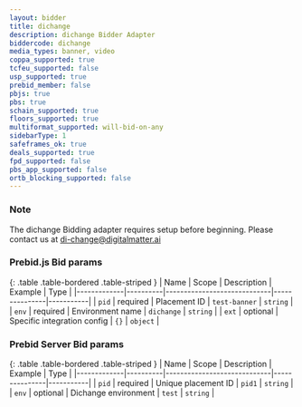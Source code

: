 ```yaml
---
layout: bidder
title: dichange
description: dichange Bidder Adapter
biddercode: dichange
media_types: banner, video
coppa_supported: true
tcfeu_supported: false
usp_supported: true
prebid_member: false
pbjs: true
pbs: true
schain_supported: true
floors_supported: true
multiformat_supported: will-bid-on-any
sidebarType: 1
safeframes_ok: true
deals_supported: true
fpd_supported: false
pbs_app_supported: false
ortb_blocking_supported: false
---
```


### Note

The dichange Bidding adapter requires setup before beginning. Please contact us at <di-change@digitalmatter.ai>

### Prebid.js Bid params

{: .table .table-bordered .table-striped }
| Name        | Scope    | Description                 | Example       | Type      |
|-------------|----------|-----------------------------|---------------|-----------|
| `pid`       | required | Placement ID                | `test-banner` | `string`  |
| `env`       | required | Environment name            | `dichange`    | `string`  |
| `ext`       | optional | Specific integration config | `{}`          | `object`  |

### Prebid Server Bid params

{: .table .table-bordered .table-striped }
| Name        | Scope    | Description                 | Example       | Type      |
|-------------|----------|-----------------------------|---------------|-----------|
| `pid`       | required | Unique placement ID         | `pid1`        | `string`  |
| `env`       | optional | Dichange environment        | `test`        | `string`  |
